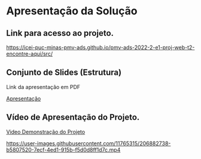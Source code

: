 # Apresentação da Solução

## Link para acesso ao projeto.
https://icei-puc-minas-pmv-ads.github.io/pmv-ads-2022-2-e1-proj-web-t2-encontre-aqui/src/

## Conjunto de Slides (Estrutura)

<p>Link da apresentação em PDF</p>

<a href="./Apresentação.pdf">Apresentação</a>

## Vídeo de Apresentação do Projeto.

<p align="center">

[Video Demonstração do Projeto](https://github.com/ICEI-PUC-Minas-PMV-ADS/pmv-ads-2022-2-e1-proj-web-t2-encontre-aqui/blob/main/presentation/Sistema-Encontre.mp4)

</p>

https://user-images.githubusercontent.com/11765315/206882738-b5807520-7ecf-4ed1-915b-f5d0d8ff1d7c.mp4

